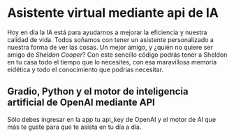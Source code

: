 # Asistente virtual mediante api de IA

Hoy en día la IA está para ayudarnos a mejorar la eficiencia y nuestra calidad de vida. Todos soñamos con tener un asistente personalizado a nuestra forma de ver las cosas. Un mejor amigo, y ¿quién no quiere ser amigo de *Sheldon Cooper*?
Con este sencillo código podrás tener a Sheldon en tu casa todo el tiempo que lo necesites, con esa maravillosa memoria eidética y todo el conocimiento que podrias necesitar.

## Gradio, Python y el motor de inteligencia artificial de OpenAI mediante API 

Sólo debes ingresar en la app tu api_key de OpenAI y el motor de AI que más te guste para que te asista en tu día a día.
